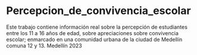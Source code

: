 # Percepcion_de_convivencia_escolar
Este trabajo contiene información real sobre la percepción de estudiantes entre los 11 a 16 años de edad, sobre apreciaciones sobre convivencia escolar; enmarcado en una comunidad urbana de la ciudad de Medellín comuna 12 y 13. Medellín 2023
